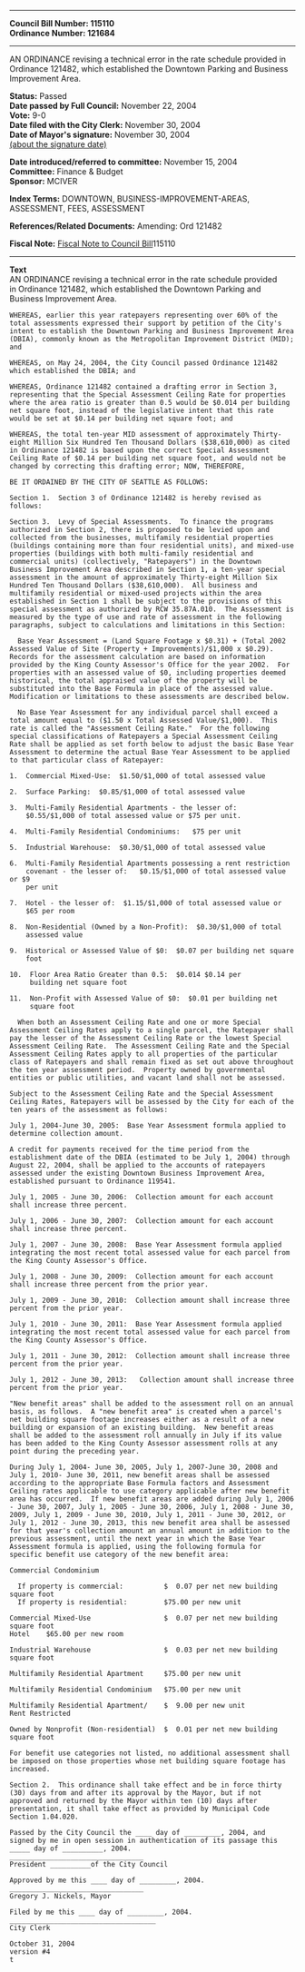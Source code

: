 * * * * *  
  
**Council Bill Number: [](#h0)[](#h2)115110**   
**Ordinance Number: 121684**  
  
* * * * *  
  
AN ORDINANCE revising a technical error in the rate schedule provided in Ordinance 121482, which established the Downtown Parking and Business Improvement Area.  
  
**Status:** Passed   
**Date passed by Full Council:** November 22, 2004   
**Vote:** 9-0   
**Date filed with the City Clerk:** November 30, 2004   
**Date of Mayor's signature:** November 30, 2004   
[(about the signature date)](/~public/approvaldate.htm)   
  
  
**Date introduced/referred to committee:** November 15, 2004   
**Committee:** Finance & Budget   
**Sponsor:** MCIVER   
  
**Index Terms:** DOWNTOWN, BUSINESS-IMPROVEMENT-AREAS, ASSESSMENT, FEES, ASSESSMENT  
  
**References/Related Documents:** Amending: Ord 121482  
  
**Fiscal Note:** [Fiscal Note to Council Bill](http://clerk.seattle.gov/~public/fnote/115110.htm)[](#h1)[](#h3)115110  
  
* * * * *  
  
**Text**  
    AN ORDINANCE revising a technical error in the rate schedule provided  
    in Ordinance 121482, which established the Downtown Parking and  
    Business Improvement Area.  
  
    WHEREAS, earlier this year ratepayers representing over 60% of the  
    total assessments expressed their support by petition of the City's  
    intent to establish the Downtown Parking and Business Improvement Area  
    (DBIA), commonly known as the Metropolitan Improvement District (MID);  
    and  
  
    WHEREAS, on May 24, 2004, the City Council passed Ordinance 121482  
    which established the DBIA; and  
  
    WHEREAS, Ordinance 121482 contained a drafting error in Section 3,  
    representing that the Special Assessment Ceiling Rate for properties  
    where the area ratio is greater than 0.5 would be $0.014 per building  
    net square foot, instead of the legislative intent that this rate  
    would be set at $0.14 per building net square foot; and  
  
    WHEREAS, the total ten-year MID assessment of approximately Thirty-  
    eight Million Six Hundred Ten Thousand Dollars ($38,610,000) as cited  
    in Ordinance 121482 is based upon the correct Special Assessment  
    Ceiling Rate of $0.14 per building net square foot, and would not be  
    changed by correcting this drafting error; NOW, THEREFORE,  
  
    BE IT ORDAINED BY THE CITY OF SEATTLE AS FOLLOWS:  
  
    Section 1.  Section 3 of Ordinance 121482 is hereby revised as  
    follows:  
  
    Section 3.  Levy of Special Assessments.  To finance the programs  
    authorized in Section 2, there is proposed to be levied upon and  
    collected from the businesses, multifamily residential properties  
    (buildings containing more than four residential units), and mixed-use  
    properties (buildings with both multi-family residential and  
    commercial units) (collectively, "Ratepayers") in the Downtown  
    Business Improvement Area described in Section 1, a ten-year special  
    assessment in the amount of approximately Thirty-eight Million Six  
    Hundred Ten Thousand Dollars ($38,610,000).  All business and  
    multifamily residential or mixed-used projects within the area  
    established in Section 1 shall be subject to the provisions of this  
    special assessment as authorized by RCW 35.87A.010.  The Assessment is  
    measured by the type of use and rate of assessment in the following  
    paragraphs, subject to calculations and limitations in this Section:  
  
      Base Year Assessment = (Land Square Footage x $0.31) + (Total 2002  
    Assessed Value of Site (Property + Improvements)/$1,000 x $0.29).  
    Records for the assessment calculation are based on information  
    provided by the King County Assessor's Office for the year 2002.  For  
    properties with an assessed value of $0, including properties deemed  
    historical, the total appraised value of the property will be  
    substituted into the Base Formula in place of the assessed value.  
    Modification or limitations to these assessments are described below.  
  
      No Base Year Assessment for any individual parcel shall exceed a  
    total amount equal to ($1.50 x Total Assessed Value/$1,000).  This  
    rate is called the "Assessment Ceiling Rate."  For the following  
    special classifications of Ratepayers a Special Assessment Ceiling  
    Rate shall be applied as set forth below to adjust the basic Base Year  
    Assessment to determine the actual Base Year Assessment to be applied  
    to that particular class of Ratepayer:  
  
    1.  Commercial Mixed-Use:  $1.50/$1,000 of total assessed value  
  
    2.  Surface Parking:  $0.85/$1,000 of total assessed value  
  
    3.  Multi-Family Residential Apartments - the lesser of:  
        $0.55/$1,000 of total assessed value or $75 per unit.  
  
    4.  Multi-Family Residential Condominiums:   $75 per unit  
  
    5.  Industrial Warehouse:  $0.30/$1,000 of total assessed value  
  
    6.  Multi-Family Residential Apartments possessing a rent restriction  
        covenant - the lesser of:   $0.15/$1,000 of total assessed value or $9  
        per unit  
  
    7.  Hotel - the lesser of:  $1.15/$1,000 of total assessed value or  
        $65 per room  
  
    8.  Non-Residential (Owned by a Non-Profit):  $0.30/$1,000 of total  
        assessed value  
  
    9.  Historical or Assessed Value of $0:  $0.07 per building net square  
        foot  
  
    10.  Floor Area Ratio Greater than 0.5:  $0.014 $0.14 per  
         building net square foot  
  
    11.  Non-Profit with Assessed Value of $0:  $0.01 per building net  
         square foot  
  
      When both an Assessment Ceiling Rate and one or more Special  
    Assessment Ceiling Rates apply to a single parcel, the Ratepayer shall  
    pay the lesser of the Assessment Ceiling Rate or the lowest Special  
    Assessment Ceiling Rate.  The Assessment Ceiling Rate and the Special  
    Assessment Ceiling Rates apply to all properties of the particular  
    class of Ratepayers and shall remain fixed as set out above throughout  
    the ten year assessment period.  Property owned by governmental  
    entities or public utilities, and vacant land shall not be assessed.  
  
    Subject to the Assessment Ceiling Rate and the Special Assessment  
    Ceiling Rates, Ratepayers will be assessed by the City for each of the  
    ten years of the assessment as follows:  
  
    July 1, 2004-June 30, 2005:  Base Year Assessment formula applied to  
    determine collection amount.  
  
    A credit for payments received for the time period from the  
    establishment date of the DBIA (estimated to be July 1, 2004) through  
    August 22, 2004, shall be applied to the accounts of ratepayers  
    assessed under the existing Downtown Business Improvement Area,  
    established pursuant to Ordinance 119541.  
  
    July 1, 2005 - June 30, 2006:  Collection amount for each account  
    shall increase three percent.  
  
    July 1, 2006 - June 30, 2007:  Collection amount for each account  
    shall increase three percent.  
  
    July 1, 2007 - June 30, 2008:  Base Year Assessment formula applied  
    integrating the most recent total assessed value for each parcel from  
    the King County Assessor's Office.  
  
    July 1, 2008 - June 30, 2009:  Collection amount for each account  
    shall increase three percent from the prior year.  
  
    July 1, 2009 - June 30, 2010:  Collection amount shall increase three  
    percent from the prior year.  
  
    July 1, 2010 - June 30, 2011:  Base Year Assessment formula applied  
    integrating the most recent total assessed value for each parcel from  
    the King County Assessor's Office.  
  
    July 1, 2011 - June 30, 2012:  Collection amount shall increase three  
    percent from the prior year.  
  
    July 1, 2012 - June 30, 2013:   Collection amount shall increase three  
    percent from the prior year.  
  
    "New benefit areas" shall be added to the assessment roll on an annual  
    basis, as follows.  A "new benefit area" is created when a parcel's  
    net building square footage increases either as a result of a new  
    building or expansion of an existing building.  New benefit areas  
    shall be added to the assessment roll annually in July if its value  
    has been added to the King County Assessor assessment rolls at any  
    point during the preceding year.  
  
    During July 1, 2004- June 30, 2005, July 1, 2007-June 30, 2008 and  
    July 1, 2010- June 30, 2011, new benefit areas shall be assessed  
    according to the appropriate Base Formula factors and Assessment  
    Ceiling rates applicable to use category applicable after new benefit  
    area has occurred.  If new benefit areas are added during July 1, 2006  
    - June 30, 2007, July 1, 2005 - June 30, 2006, July 1, 2008 - June 30,  
    2009, July 1, 2009 - June 30, 2010, July 1, 2011 - June 30, 2012, or  
    July 1, 2012 - June 30, 2013, this new benefit area shall be assessed  
    for that year's collection amount an annual amount in addition to the  
    previous assessment, until the next year in which the Base Year  
    Assessment formula is applied, using the following formula for  
    specific benefit use category of the new benefit area:  
  
    Commercial Condominium  
  
      If property is commercial:          $  0.07 per net new building square foot  
      If property is residential:         $75.00 per new unit  
  
    Commercial Mixed-Use                  $  0.07 per net new building square foot  
    Hotel    $65.00 per new room  
  
    Industrial Warehouse                  $  0.03 per net new building square foot  
  
    Multifamily Residential Apartment     $75.00 per new unit  
  
    Multifamily Residential Condominium   $75.00 per new unit  
  
    Multifamily Residential Apartment/    $  9.00 per new unit  
    Rent Restricted  
  
    Owned by Nonprofit (Non-residential)  $  0.01 per net new building square foot  
  
    For benefit use categories not listed, no additional assessment shall  
    be imposed on those properties whose net building square footage has  
    increased.  
  
    Section 2.  This ordinance shall take effect and be in force thirty  
    (30) days from and after its approval by the Mayor, but if not  
    approved and returned by the Mayor within ten (10) days after  
    presentation, it shall take effect as provided by Municipal Code  
    Section 1.04.020.  
  
    Passed by the City Council the ____ day of _________, 2004, and  
    signed by me in open session in authentication of its passage this  
    _____ day of __________, 2004.  
    _________________________________  
    President __________of the City Council  
  
    Approved by me this ____ day of _________, 2004.  
    _________________________________  
    Gregory J. Nickels, Mayor  
  
    Filed by me this ____ day of _________, 2004.  
    ____________________________________  
    City Clerk  
  
    October 31, 2004  
    version #4  
    t  
